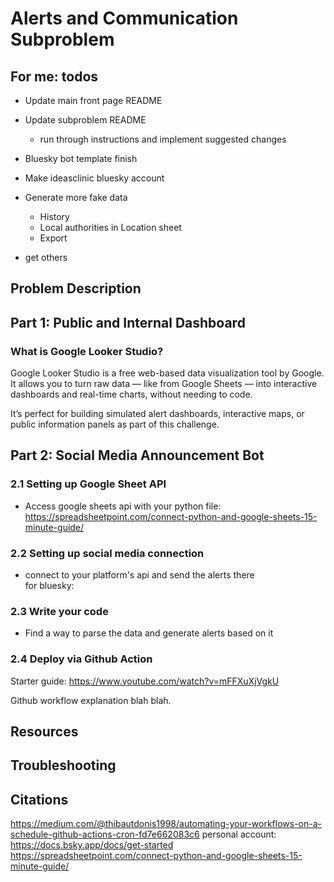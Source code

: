 # Alerts and Communication Subproblem 

## For me: todos

* Update main front page README

* Update subproblem README
   * run through instructions and implement suggested changes

* Bluesky bot template finish

* Make ideasclinic bluesky account  

* Generate more fake data 
    * History 
    * Local authorities in Location sheet 
    * Export

* get others 

## Problem Description 


## Part 1: Public and Internal Dashboard
### What is Google Looker Studio? 

Google Looker Studio is a free web-based data visualization tool by Google. It allows you to turn raw data — like from Google Sheets — into interactive dashboards and real-time charts, without needing to code. 

It’s perfect for building simulated alert dashboards, interactive maps, or public information panels as part of this challenge. 

## Part 2: Social Media Announcement Bot 
### 2.1 Setting up Google Sheet API 
* Access google sheets api with your python file: https://spreadsheetpoint.com/connect-python-and-google-sheets-15-minute-guide/

### 2.2 Setting up social media connection
* connect to your platform's api and send the alerts there  
for bluesky: 

### 2.3 Write your code 
* Find a way to parse the data and generate alerts based on it 

### 2.4 Deploy via Github Action
Starter guide: https://www.youtube.com/watch?v=mFFXuXjVgkU

Github workflow explanation blah blah. 

## Resources 

## Troubleshooting 


## Citations

https://medium.com/@thibautdonis1998/automating-your-workflows-on-a-schedule-github-actions-cron-fd7e662083c6
personal account: https://docs.bsky.app/docs/get-started
https://spreadsheetpoint.com/connect-python-and-google-sheets-15-minute-guide/

